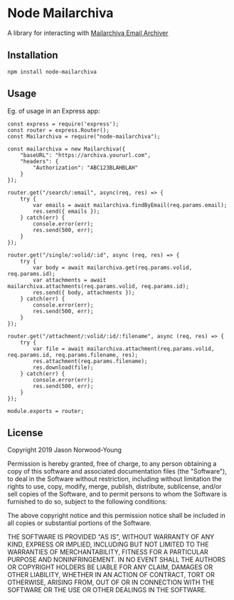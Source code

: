 # Node Mailarchiva

A library for interacting with [Mailarchiva Email Archiver](https://www.mailarchiva.com/)

## Installation

`npm install node-mailarchiva`

## Usage

Eg. of usage in an Express app:

```
const express = require('express');
const router = express.Router();
const Mailarchiva = require("node-mailarchiva");

const mailarchiva = new Mailarchiva({
    "baseURL": "https://archiva.yoururl.com",
    "headers": {
        "Authorization": "ABC123BLAHBLAH"
    }
});

router.get("/search/:email", async(req, res) => {
    try {
        var emails = await mailarchiva.findByEmail(req.params.email);
        res.send({ emails });
    } catch(err) {
        console.error(err);
        res.send(500, err);
    }
});

router.get("/single/:volid/:id", async (req, res) => {
    try {
        var body = await mailarchiva.get(req.params.volid, req.params.id);
        var attachments = await mailarchiva.attachments(req.params.volid, req.params.id);
        res.send({ body, attachments });
    } catch(err) {
        console.error(err);
        res.send(500, err);
    }
});

router.get("/attachment/:volid/:id/:filename", async (req, res) => {
    try {
        var file = await mailarchiva.attachment(req.params.volid, req.params.id, req.params.filename, res);
        res.attachment(req.params.filename);
        res.download(file);
    } catch(err) {
        console.error(err);
        res.send(500, err);
    }
});

module.exports = router;
```

## License

Copyright 2019 Jason Norwood-Young

Permission is hereby granted, free of charge, to any person obtaining a copy of this software and associated documentation files (the "Software"), to deal in the Software without restriction, including without limitation the rights to use, copy, modify, merge, publish, distribute, sublicense, and/or sell copies of the Software, and to permit persons to whom the Software is furnished to do so, subject to the following conditions:

The above copyright notice and this permission notice shall be included in all copies or substantial portions of the Software.

THE SOFTWARE IS PROVIDED "AS IS", WITHOUT WARRANTY OF ANY KIND, EXPRESS OR IMPLIED, INCLUDING BUT NOT LIMITED TO THE WARRANTIES OF MERCHANTABILITY, FITNESS FOR A PARTICULAR PURPOSE AND NONINFRINGEMENT. IN NO EVENT SHALL THE AUTHORS OR COPYRIGHT HOLDERS BE LIABLE FOR ANY CLAIM, DAMAGES OR OTHER LIABILITY, WHETHER IN AN ACTION OF CONTRACT, TORT OR OTHERWISE, ARISING FROM, OUT OF OR IN CONNECTION WITH THE SOFTWARE OR THE USE OR OTHER DEALINGS IN THE SOFTWARE.